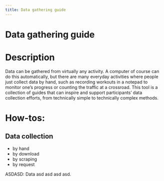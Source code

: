```yaml
---
title: Data gathering guide
---
```


Data gathering guide
=====

# Description
Data can be gathered from virtually any activity. A computer of course can do this automatically, but there are many everyday activities where people just collect data by hand, such as recording workouts in a notepad to monitor one’s progress or counting the traffic at a crossroad. This tool is a collection of guides that can inspire and support participants’ data collection efforts, from technically simple to technically complex methods.

# How-tos: 
## Data collection
* by hand
* by download
* by scraping
* by request

ASDASD: Data asd asd asd asd.



